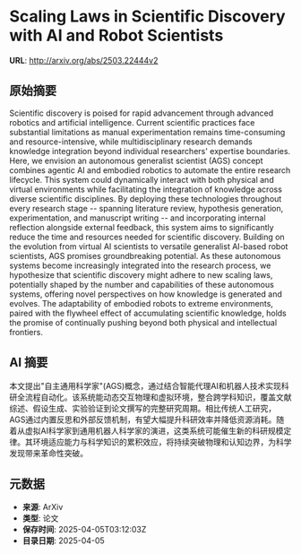 # Scaling Laws in Scientific Discovery with AI and Robot Scientists

**URL**: http://arxiv.org/abs/2503.22444v2

## 原始摘要

Scientific discovery is poised for rapid advancement through advanced
robotics and artificial intelligence. Current scientific practices face
substantial limitations as manual experimentation remains time-consuming and
resource-intensive, while multidisciplinary research demands knowledge
integration beyond individual researchers' expertise boundaries. Here, we
envision an autonomous generalist scientist (AGS) concept combines agentic AI
and embodied robotics to automate the entire research lifecycle. This system
could dynamically interact with both physical and virtual environments while
facilitating the integration of knowledge across diverse scientific
disciplines. By deploying these technologies throughout every research stage --
spanning literature review, hypothesis generation, experimentation, and
manuscript writing -- and incorporating internal reflection alongside external
feedback, this system aims to significantly reduce the time and resources
needed for scientific discovery. Building on the evolution from virtual AI
scientists to versatile generalist AI-based robot scientists, AGS promises
groundbreaking potential. As these autonomous systems become increasingly
integrated into the research process, we hypothesize that scientific discovery
might adhere to new scaling laws, potentially shaped by the number and
capabilities of these autonomous systems, offering novel perspectives on how
knowledge is generated and evolves. The adaptability of embodied robots to
extreme environments, paired with the flywheel effect of accumulating
scientific knowledge, holds the promise of continually pushing beyond both
physical and intellectual frontiers.


## AI 摘要

本文提出"自主通用科学家"(AGS)概念，通过结合智能代理AI和机器人技术实现科研全流程自动化。该系统能动态交互物理和虚拟环境，整合跨学科知识，覆盖文献综述、假设生成、实验验证到论文撰写的完整研究周期。相比传统人工研究，AGS通过内置反思和外部反馈机制，有望大幅提升科研效率并降低资源消耗。随着从虚拟AI科学家到通用机器人科学家的演进，这类系统可能催生新的科研规模定律。其环境适应能力与科学知识的累积效应，将持续突破物理和认知边界，为科学发现带来革命性突破。

## 元数据

- **来源**: ArXiv
- **类型**: 论文
- **保存时间**: 2025-04-05T03:12:03Z
- **目录日期**: 2025-04-05
